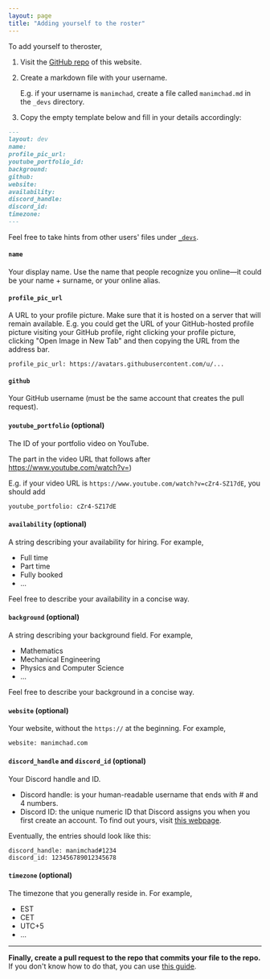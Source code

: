 ```yaml
---
layout: page
title: "Adding yourself to the roster"
---
```


To add yourself to theroster,

1. Visit the <a target="_blank" href="https://github.com/MathBlocks/manim.dev/tree/main/_devs">GitHub repo</a> of this website.

2. Create a markdown file with your username.

   E.g. if your username is
   `manimchad`, create a file called `manimchad.md` in
   the `_devs` directory.
3. Copy the empty template below and fill in your details accordingly:


```markdown
---
layout: dev
name:
profile_pic_url:
youtube_portfolio_id:
background:
github:
website:
availability:
discord_handle:
discord_id:
timezone:
---
```

Feel free to take hints from other users' files under [`_devs`](https://github.com/MathBlocks/manim.dev/tree/main/_devs).

#### `name`

Your display name. Use the name that people recognize you online—it could be your name + surname, or your online alias.

#### `profile_pic_url`

A URL to your profile picture. Make sure that it is hosted on a server that will remain available. E.g. you could get the URL of your GitHub-hosted profile picture visiting your GitHub profile, right clicking your profile picture, clicking "Open Image in New Tab" and then copying the URL from the address bar.

```
profile_pic_url: https://avatars.githubusercontent.com/u/...
```

#### `github`

Your GitHub username (must be the same account that creates the pull request).

#### `youtube_portfolio` (optional)

The ID of your portfolio video on YouTube.

The part in the video URL that follows after https://www.youtube.com/watch?v=)

E.g. if your video URL is `https://www.youtube.com/watch?v=cZr4-SZ17dE`, you should add

```
youtube_portfolio: cZr4-SZ17dE
```
#### `availability` (optional)

A string describing your availability for hiring. For example,

- Full time
- Part time
- Fully booked
- ...

Feel free to describe your availability in a concise way.

#### `background` (optional)

A string describing your background field. For example,

- Mathematics
- Mechanical Engineering
- Physics and Computer Science
- ...

Feel free to describe your background in a concise way.

#### `website` (optional)

Your website, without the `https://` at the beginning. For example,

```
website: manimchad.com
```

#### `discord_handle` and `discord_id` (optional)

Your Discord handle and ID.

- Discord handle: is your human-readable username that ends with # and 4 numbers.
- Discord ID: the unique numeric ID that Discord assigns you when you first create an account. To find out yours, visit [this webpage](https://support.discord.com/hc/en-us/articles/206346498-Where-can-I-find-my-User-Server-Message-ID-).

Eventually, the entries should look like this:

```
discord_handle: manimchad#1234
discord_id: 123456789012345678
```

#### `timezone` (optional)

The timezone that you generally reside in. For example,

- EST
- CET
- UTC+5
- ...

---

**Finally, create a pull request to the repo that commits your file to the repo.** If you don't know how to do that, you can use [this guide](https://docs.github.com/en/pull-requests/collaborating-with-pull-requests/proposing-changes-to-your-work-with-pull-requests/creating-a-pull-request).